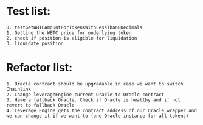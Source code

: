 
# Test list:
    0. testGetWBTCAmountForTokenXWithLessThan8Decimals
    1. Getting the WBTC price for underlying token
    2. check if position is eligible for liquidation
    3. liquidate position

# Refactor list:
    1. Oracle contract should be upgradable in case we want to switch Chainlink
    2. Change leverageEngine current Oracle to Oracle contract
    3. Have a fallback Oracle. Check if Oracle is healthy and if not revert to fallback Oracle
    4. Leverage Engine gets the contract address of our Oracle wrapper and we can change it if we want to (one Oracle instance for all tokens)
  